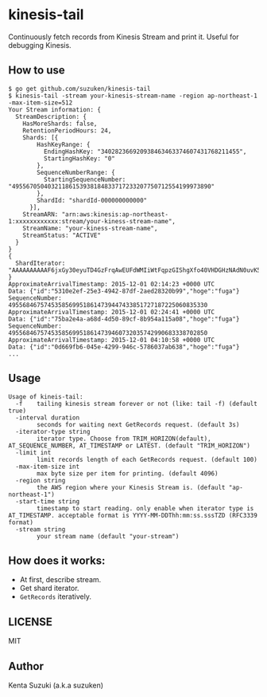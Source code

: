# kinesis-tail

Continuously fetch records from Kinesis Stream and print it. Useful for debugging Kinesis.

## How to use

	$ go get github.com/suzuken/kinesis-tail
	$ kinesis-tail -stream your-kinesis-stream-name -region ap-northeast-1 -max-item-size=512
	Your Stream information: {
	  StreamDescription: {
		HasMoreShards: false,
		RetentionPeriodHours: 24,
		Shards: [{
			HashKeyRange: {
			  EndingHashKey: "340282366920938463463374607431768211455",
			  StartingHashKey: "0"
			},
			SequenceNumberRange: {
			  StartingSequenceNumber: "49556705040321186153938184833717233207750712554199973890"
			},
			ShardId: "shardId-000000000000"
		  }],
		StreamARN: "arn:aws:kinesis:ap-northeast-1:xxxxxxxxxxxx:stream/your-kiness-stream-name",
		StreamName: "your-kiness-stream-name",
		StreamStatus: "ACTIVE"
	  }
	}
	{
	  ShardIterator: "AAAAAAAAAAF6jxGy30eyuTD4GzFrqAwEUFdWMIiWtFqpzGIShgXfo40VHDGHzNAdN0uvK5j6llWkEJQtdKZC3kQTIOQ/Y7Zj/lyBrV4GTkqz/hT+m/8TCZHU61fbEqU7Wd9V+Wa9szmeBQfdN5BAZDybhSUctjJRT+mgfbxVPXOjLkIrBNpAvzPFLRRaNSJj/ZwxIcG3k3nfwY7yUrcNb42OR6Cu7o1P"
	}
	ApproximateArrivalTimestamp: 2015-12-01 02:14:23 +0000 UTC
	Data: {"id":"5310e2ef-25e3-4942-87df-2aed28320b99","hoge":"fuga"}
	SequenceNumber: 49556846757453585699518614739447433851727187225060835330
	ApproximateArrivalTimestamp: 2015-12-01 02:24:41 +0000 UTC
	Data: {"id":"75ba2e4a-a68d-4d50-89cf-8b954a115a08","hoge":"fuga"}
	SequenceNumber: 49556846757453585699518614739460732035742990683338702850
	ApproximateArrivalTimestamp: 2015-12-01 04:10:58 +0000 UTC
	Data: {"id":"0d669fb6-045e-4299-946c-5786037ab638","hoge":"fuga"}
	...

## Usage

```
Usage of kineis-tail:
  -f    tailing kinesis stream forever or not (like: tail -f) (default true)
  -interval duration
        seconds for waiting next GetRecords request. (default 3s)
  -iterator-type string
        iterator type. Choose from TRIM_HORIZON(default), AT_SEQUENCE_NUMBER, AT_TIMESTAMP or LATEST. (default "TRIM_HORIZON")
  -limit int
        limit records length of each GetRecords request. (default 100)
  -max-item-size int
        max byte size per item for printing. (default 4096)
  -region string
        the AWS region where your Kinesis Stream is. (default "ap-northeast-1")
  -start-time string
        timestamp to start reading. only enable when iterator type is AT_TIMESTAMP. acceptable format is YYYY-MM-DDThh:mm:ss.sssTZD (RFC3339 format)
  -stream string
        your stream name (default "your-stream")
```

## How does it works:

* At first, describe stream.
* Get shard iterator.
* `GetRecords` iteratively.

## LICENSE

MIT

## Author

Kenta Suzuki (a.k.a suzuken)
